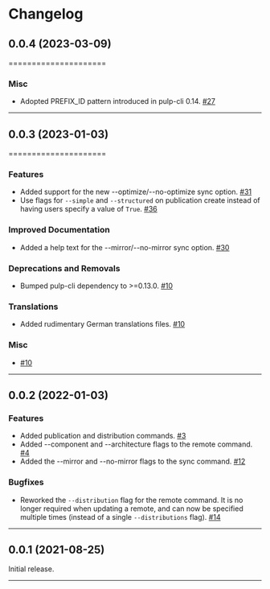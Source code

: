 # Changelog

[//]: # (You should *NOT* be adding new change log entries to this file, this)
[//]: # (file is managed by towncrier. You *may* edit previous change logs to)
[//]: # (fix problems like typo corrections or such.)
[//]: # (To add a new change log entry, please see)
[//]: # (https://docs.pulpproject.org/contributing/git.html#changelog-update)

[//]: # (WARNING: Don't drop the towncrier directive!)

[//]: # (towncrier release notes start)

## 0.0.4 (2023-03-09)
=====================


### Misc

- Adopted PREFIX_ID pattern introduced in pulp-cli 0.14.
  [#27](https://github.com/pulp/pulp-cli-deb/issues/27)


---


## 0.0.3 (2023-01-03)
=====================


### Features

- Added support for the new --optimize/--no-optimize sync option.
  [#31](https://github.com/pulp/pulp-cli-deb/issues/31)
- Use flags for ``--simple`` and ``--structured`` on publication create instead of having users
  specify a value of ``True``.
  [#36](https://github.com/pulp/pulp-cli-deb/issues/36)


### Improved Documentation

- Added a help text for the --mirror/--no-mirror sync option.
  [#30](https://github.com/pulp/pulp-cli-deb/issues/30)


### Deprecations and Removals

- Bumped pulp-cli dependency to >=0.13.0.
  [#10](https://github.com/pulp/pulp-cli-deb/issues/10)


### Translations

- Added rudimentary German translations files.
  [#10](https://github.com/pulp/pulp-cli-deb/issues/10)


### Misc

- [#10](https://github.com/pulp/pulp-cli-deb/issues/10)


---


## 0.0.2 (2022-01-03)

### Features

- Added publication and distribution commands.
  [#3](https://github.com/pulp/pulp-cli-deb/issues/3)
- Added --component and --architecture flags to the remote command.
  [#4](https://github.com/pulp/pulp-cli-deb/issues/4)
- Added the --mirror and --no-mirror flags to the sync command.
  [#12](https://github.com/pulp/pulp-cli-deb/issues/12)


### Bugfixes

- Reworked the ``--distribution`` flag for the remote command. It is no longer required when updating a remote, and can now be specified multiple times (instead of a single ``--distributions`` flag).
  [#14](https://github.com/pulp/pulp-cli-deb/issues/14)


---


## 0.0.1 (2021-08-25)

Initial release.

---
